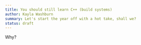 ```yaml
---
title: You should still learn C++ (build systems)
author: Kayla Washburn
summary: Let's start the year off with a hot take, shall we?
status: draft
---
```


Why?
